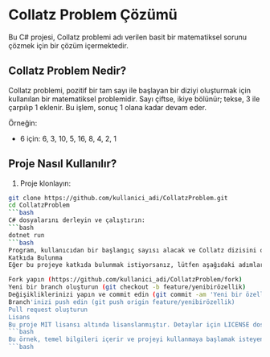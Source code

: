 # Collatz Problem Çözümü

Bu C# projesi, Collatz problemi adı verilen basit bir matematiksel sorunu çözmek için bir çözüm içermektedir.

## Collatz Problem Nedir?

Collatz problemi, pozitif bir tam sayı ile başlayan bir diziyi oluşturmak için kullanılan bir matematiksel problemidir. Sayı çiftse, ikiye bölünür; tekse, 3 ile çarpılıp 1 eklenir. Bu işlem, sonuç 1 olana kadar devam eder.

Örneğin:
- 6 için: 6, 3, 10, 5, 16, 8, 4, 2, 1

## Proje Nasıl Kullanılır?

1. Proje klonlayın:

```bash
git clone https://github.com/kullanici_adi/CollatzProblem.git
cd CollatzProblem
```bash
C# dosyalarını derleyin ve çalıştırın:
```bash
dotnet run
```bash
Program, kullanıcıdan bir başlangıç sayısı alacak ve Collatz dizisini oluşturup ekrana yazdıracaktır.
Katkıda Bulunma
Eğer bu projeye katkıda bulunmak istiyorsanız, lütfen aşağıdaki adımları takip edin:

Fork yapın (https://github.com/kullanici_adi/CollatzProblem/fork)
Yeni bir branch oluşturun (git checkout -b feature/yenibirözellik)
Değişikliklerinizi yapın ve commit edin (git commit -am 'Yeni bir özellik eklendi')
Branch'inizi push edin (git push origin feature/yenibirözellik)
Pull request oluşturun
Lisans
Bu proje MIT lisansı altında lisanslanmıştır. Detaylar için LICENSE dosyasına bakınız.
```bash
Bu örnek, temel bilgileri içerir ve projeyi kullanmaya başlamak isteyenler için adım adım talimatlar sağlar. Projeye ek özellikler ekledikçe veya geliştirdikçe README dosyasını güncellemeyi unutmayın.
```bash
